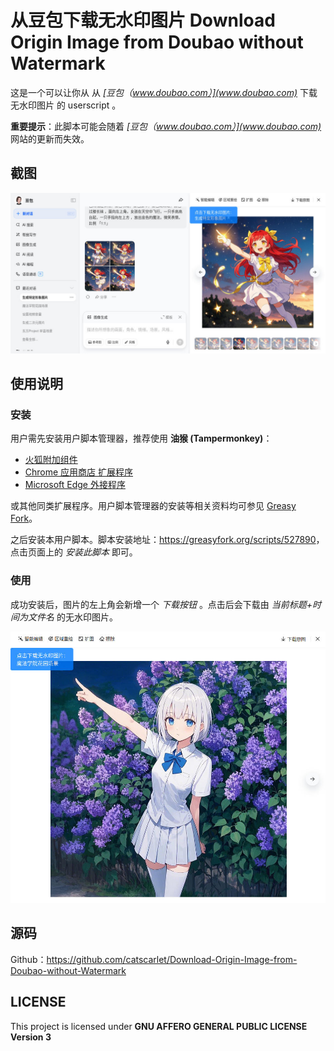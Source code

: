 # 从豆包下载无水印图片 Download Origin Image from Doubao without Watermark

这是一个可以让你从 从 *[豆包（www.doubao.com）](www.doubao.com)* 下载无水印图片 的 userscript 。

**重要提示**：此脚本可能会随着 *[豆包（www.doubao.com）](www.doubao.com)* 网站的更新而失效。

## 截图

![snap.jpg](snap.jpg)

## 使用说明

### 安装

用户需先安装用户脚本管理器，推荐使用 **油猴 (Tampermonkey)**：

-   [火狐附加组件](https://addons.mozilla.org/zh-CN/firefox/addon/tampermonkey/)
-   [Chrome 应用商店 扩展程序](https://chrome.google.com/webstore/detail/tampermonkey/dhdgffkkebhmkfjojejmpbldmpobfkfo?hl=zh-CN)
-   [Microsoft Edge 外接程序](https://microsoftedge.microsoft.com/addons/detail/tampermonkey/iikmkjmpaadaobahmlepeloendndfphd?hl=zh-CN&gl=CN)

或其他同类扩展程序。用户脚本管理器的安装等相关资料均可参见 [Greasy Fork](https://greasyfork.org/)。

之后安装本用户脚本。脚本安装地址：<https://greasyfork.org/scripts/527890>，点击页面上的 _安装此脚本_ 即可。

### 使用

成功安装后，图片的左上角会新增一个 *下载按钮* 。点击后会下载由 *当前标题+时间为文件名* 的无水印图片。

![snap2.jpg](snap2.jpg)

## 源码

Github：<https://github.com/catscarlet/Download-Origin-Image-from-Doubao-without-Watermark>

## LICENSE

This project is licensed under **GNU AFFERO GENERAL PUBLIC LICENSE Version 3**

